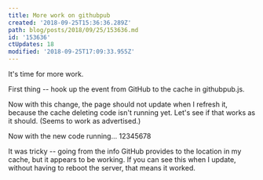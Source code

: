 ```yaml
---
title: More work on githubpub
created: '2018-09-25T15:36:36.289Z'
path: blog/posts/2018/09/25/153636.md
id: '153636'
ctUpdates: 18
modified: '2018-09-25T17:09:33.955Z'
---
```

It's time for more work.

First thing -- hook up the event from GitHub to the cache in githubpub.js.

Now with this change, the page should not update when I refresh it, because the cache deleting code isn't running yet. Let's see if that works as it should. (Seems to work as advertised.)

Now with the new code running... 12345678

It was tricky -- going from the info GitHub provides to the location in my cache, but it appears to be working. If you can see this when I update, without having to reboot the server, that means it worked.